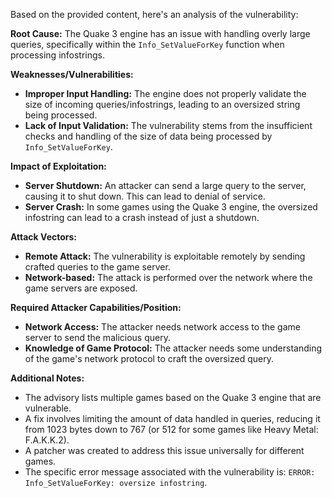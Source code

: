 Based on the provided content, here's an analysis of the vulnerability:

**Root Cause:** The Quake 3 engine has an issue with handling overly large queries, specifically within the `Info_SetValueForKey` function when processing infostrings.

**Weaknesses/Vulnerabilities:**
*   **Improper Input Handling:** The engine does not properly validate the size of incoming queries/infostrings, leading to an oversized string being processed.
*   **Lack of Input Validation:** The vulnerability stems from the insufficient checks and handling of the size of data being processed by `Info_SetValueForKey`.

**Impact of Exploitation:**
*   **Server Shutdown:** An attacker can send a large query to the server, causing it to shut down. This can lead to denial of service.
*   **Server Crash:** In some games using the Quake 3 engine, the oversized infostring can lead to a crash instead of just a shutdown.

**Attack Vectors:**
*   **Remote Attack:** The vulnerability is exploitable remotely by sending crafted queries to the game server.
*   **Network-based:** The attack is performed over the network where the game servers are exposed.

**Required Attacker Capabilities/Position:**
*   **Network Access:** The attacker needs network access to the game server to send the malicious query.
*   **Knowledge of Game Protocol:** The attacker needs some understanding of the game's network protocol to craft the oversized query.

**Additional Notes:**

*   The advisory lists multiple games based on the Quake 3 engine that are vulnerable.
*   A fix involves limiting the amount of data handled in queries, reducing it from 1023 bytes down to 767 (or 512 for some games like Heavy Metal: F.A.K.K.2).
*   A patcher was created to address this issue universally for different games.
*   The specific error message associated with the vulnerability is: `ERROR: Info_SetValueForKey: oversize infostring`.